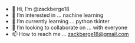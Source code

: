 - 👋 Hi, I’m @zackberge18
- 👀 I’m interested in ... nachine learning   
- 🌱 I’m currently learning ... python tkinter
- 💞️ I’m looking to collaborate on ... with everyone
- 📫 How to reach me ... zackberge18@gmail.com

<!---
zackberge18/zackberge18 is a ✨ special ✨ repository because its `README.md` (this file) appears on your GitHub profile.
You can click the Preview link to take a look at your changes.
--->
